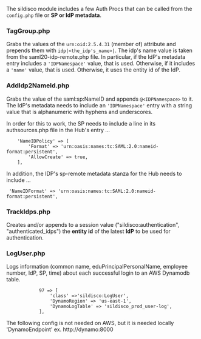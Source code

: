 The sildisco module includes a few Auth Procs that can be called from the `config.php` file or **SP or IdP metadata**.

### TagGroup.php

Grabs the values of the `urn:oid:2.5.4.31` (member of) attribute and prepends them with `idp|<the_idp's_name>|`.
The idp's name value is taken from the saml20-idp-remote.php file.  In particular, if the IdP's metadata entry includes a `'IDPNamespace'` value, that is used. Otherwise, if it includes a `'name'` value, that is used. Otherwise, it uses the entity id of the IdP.

### AddIdp2NameId.php

Grabs the value of the saml:sp:NameID and appends `@<IDPNamespace>` to it.
The IdP's metadata needs to include an `'IDPNamespace'` entry with a string value that is alphanumeric with hyphens and underscores.

In order for this to work, the SP needs to include a line in its authsources.php file in the Hub's entry ...

```
    'NameIDPolicy' => [
        'Format' => 'urn:oasis:names:tc:SAML:2.0:nameid-format:persistent',
        'AllowCreate' => true,
    ],
```

In addition, the IDP's sp-remote metadata stanza for the Hub needs to include ...

` 'NameIDFormat' => 'urn:oasis:names:tc:SAML:2.0:nameid-format:persistent',`

### TrackIdps.php

Creates and/or appends to a session value ("sildisco:authentication", "authenticated_idps") the **entity id** of the latest **IdP** to be used for authentication.

### LogUser.php

Logs information (common name, eduPrincipalPersonalName, employee number, IdP, SP, time) about each successful login to an AWS Dynamodb table.
```
            97 => [
                'class' =>'sildisco:LogUser',
                'DynamoRegion' => 'us-east-1',
                'DynamoLogTable' => 'sildisco_prod_user-log',
            ],
```
The following config is not needed on AWS, but it is needed locally
'DynamoEndpoint' ex. http://dynamo:8000
